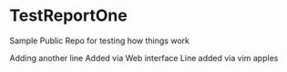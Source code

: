 # TestReportOne
Sample Public Repo for testing how things work

Adding another line
Added via Web interface
Line added via vim
apples
